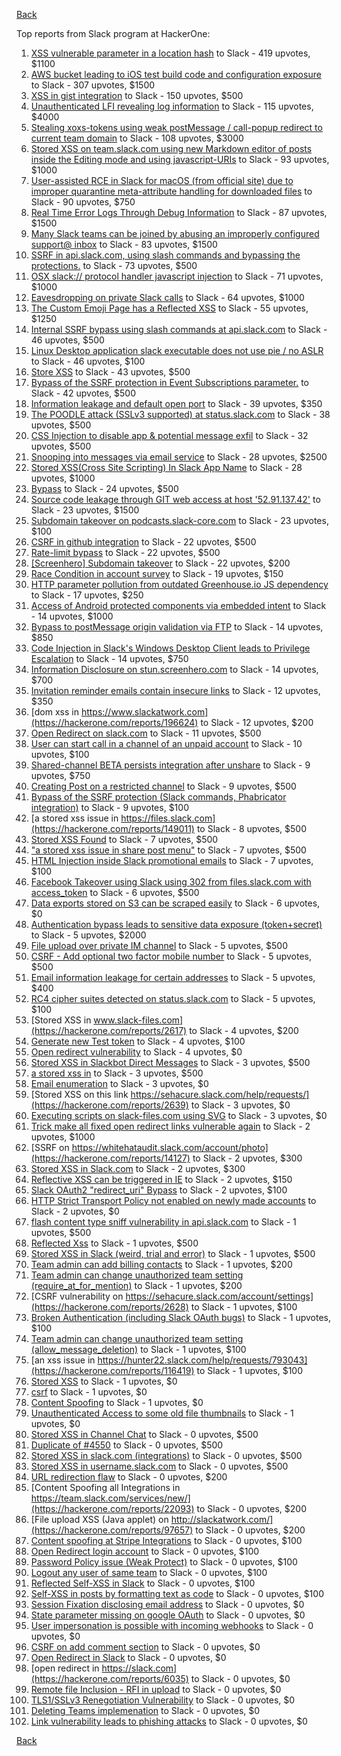 [Back](../README.md)

Top reports from Slack program at HackerOne:

1. [XSS vulnerable parameter in a location hash](https://hackerone.com/reports/146336) to Slack - 419 upvotes, $1100
2. [AWS bucket leading to iOS test build code and configuration exposure](https://hackerone.com/reports/404822) to Slack - 307 upvotes, $1500
3. [XSS in gist integration](https://hackerone.com/reports/11073) to Slack - 150 upvotes, $500
4. [Unauthenticated LFI revealing log information](https://hackerone.com/reports/272578) to Slack - 115 upvotes, $4000
5. [Stealing xoxs-tokens using weak postMessage / call-popup redirect to current team domain](https://hackerone.com/reports/207170) to Slack - 108 upvotes, $3000
6. [Stored XSS on team.slack.com using new Markdown editor of posts inside the Editing mode and using javascript-URIs](https://hackerone.com/reports/132104) to Slack - 93 upvotes, $1000
7. [User-assisted RCE in Slack for macOS (from official site) due to improper quarantine meta-attribute handling for downloaded files](https://hackerone.com/reports/470637) to Slack - 90 upvotes, $750
8. [Real Time Error Logs Through Debug Information](https://hackerone.com/reports/503283) to Slack - 87 upvotes, $1500
9. [Many Slack teams can be joined by abusing an improperly configured support@ inbox](https://hackerone.com/reports/239623) to Slack - 83 upvotes, $1500
10. [SSRF in api.slack.com, using slash commands and bypassing the protections.](https://hackerone.com/reports/381129) to Slack - 73 upvotes, $500
11. [OSX slack:// protocol handler javascript injection](https://hackerone.com/reports/79348) to Slack - 71 upvotes, $1000
12. [Eavesdropping on private Slack calls](https://hackerone.com/reports/184698) to Slack - 64 upvotes, $1000
13. [The Custom Emoji Page has a Reflected XSS](https://hackerone.com/reports/258198) to Slack - 55 upvotes, $1250
14. [Internal SSRF bypass using slash commands at api.slack.com](https://hackerone.com/reports/356765) to Slack - 46 upvotes, $500
15. [Linux Desktop application slack executable does not use pie / no ASLR](https://hackerone.com/reports/415272) to Slack - 46 upvotes, $100
16. [Store XSS](https://hackerone.com/reports/187410) to Slack - 43 upvotes, $500
17. [Bypass of the SSRF protection in Event Subscriptions parameter.](https://hackerone.com/reports/386292) to Slack - 42 upvotes, $500
18. [Information leakage and default open port](https://hackerone.com/reports/305518) to Slack - 39 upvotes, $350
19. [The POODLE attack (SSLv3 supported) at status.slack.com](https://hackerone.com/reports/375097) to Slack - 38 upvotes, $500
20. [CSS Injection to disable app &amp; potential message exfil](https://hackerone.com/reports/679969) to Slack - 32 upvotes, $500
21. [Snooping into messages via email service](https://hackerone.com/reports/163938) to Slack - 28 upvotes, $2500
22. [Stored XSS(Cross Site Scripting) In Slack App Name](https://hackerone.com/reports/159460) to Slack - 28 upvotes, $1000
23. [Bypass](https://hackerone.com/reports/121696) to Slack - 24 upvotes, $500
24. [Source code leakage through GIT web access at host '52.91.137.42'](https://hackerone.com/reports/148068) to Slack - 23 upvotes, $1500
25. [Subdomain takeover on podcasts.slack-core.com](https://hackerone.com/reports/195350) to Slack - 23 upvotes, $100
26. [CSRF in github integration](https://hackerone.com/reports/174328) to Slack - 22 upvotes, $500
27. [Rate-limit bypass](https://hackerone.com/reports/165727) to Slack - 22 upvotes, $500
28. [[Screenhero] Subdomain takeover](https://hackerone.com/reports/142096) to Slack - 22 upvotes, $200
29. [Race Condition in account survey](https://hackerone.com/reports/165570) to Slack - 19 upvotes, $150
30. [HTTP parameter pollution from outdated Greenhouse.io JS dependency](https://hackerone.com/reports/335339) to Slack - 17 upvotes, $250
31. [Access of Android protected components via embedded intent](https://hackerone.com/reports/200427) to Slack - 14 upvotes, $1000
32. [Bypass to postMessage origin validation via FTP](https://hackerone.com/reports/210654) to Slack - 14 upvotes, $850
33. [Code Injection in Slack's Windows Desktop Client leads to Privilege Escalation](https://hackerone.com/reports/162955) to Slack - 14 upvotes, $750
34. [Information Disclosure on stun.screenhero.com](https://hackerone.com/reports/175061) to Slack - 14 upvotes, $700
35. [Invitation reminder emails contain insecure links](https://hackerone.com/reports/327674) to Slack - 12 upvotes, $350
36. [dom xss in https://www.slackatwork.com](https://hackerone.com/reports/196624) to Slack - 12 upvotes, $200
37. [Open Redirect on slack.com](https://hackerone.com/reports/140447) to Slack - 11 upvotes, $500
38. [User can start call in a channel of an unpaid account](https://hackerone.com/reports/147369) to Slack - 10 upvotes, $100
39. [Shared-channel BETA persists integration after unshare](https://hackerone.com/reports/291822) to Slack - 9 upvotes, $750
40. [Creating Post on a restricted channel](https://hackerone.com/reports/151459) to Slack - 9 upvotes, $500
41. [Bypass of the SSRF protection (Slack commands, Phabricator integration)](https://hackerone.com/reports/61312) to Slack - 9 upvotes, $100
42. [a stored xss issue in https://files.slack.com](https://hackerone.com/reports/149011) to Slack - 8 upvotes, $500
43. [Stored XSS Found](https://hackerone.com/reports/9774) to Slack - 7 upvotes, $500
44. ["a stored xss issue in share post menu"](https://hackerone.com/reports/148848) to Slack - 7 upvotes, $500
45. [HTML Injection inside Slack promotional emails](https://hackerone.com/reports/321029) to Slack - 7 upvotes, $100
46. [Facebook Takeover using Slack using 302 from files.slack.com with access_token](https://hackerone.com/reports/6017) to Slack - 6 upvotes, $500
47. [Data exports stored on S3 can be scraped easily](https://hackerone.com/reports/2746) to Slack - 6 upvotes, $0
48. [Authentication bypass leads to sensitive data exposure (token+secret)](https://hackerone.com/reports/129918) to Slack - 5 upvotes, $2000
49. [File upload over private IM channel](https://hackerone.com/reports/143903) to Slack - 5 upvotes, $500
50. [CSRF - Add optional two factor mobile number](https://hackerone.com/reports/155774) to Slack - 5 upvotes, $500
51. [Email information leakage for certain addresses](https://hackerone.com/reports/169992) to Slack - 5 upvotes, $400
52. [RC4 cipher suites detected on status.slack.com](https://hackerone.com/reports/99157) to Slack - 5 upvotes, $100
53. [Stored XSS in www.slack-files.com](https://hackerone.com/reports/2617) to Slack - 4 upvotes, $200
54. [Generate new Test token](https://hackerone.com/reports/147544) to Slack - 4 upvotes, $100
55. [Open redirect vulnerability](https://hackerone.com/reports/2731) to Slack - 4 upvotes, $0
56. [Stored XSS in Slackbot Direct Messages](https://hackerone.com/reports/4561) to Slack - 3 upvotes, $500
57. [a stored xss in](https://hackerone.com/reports/33018) to Slack - 3 upvotes, $500
58. [Email enumeration](https://hackerone.com/reports/2766) to Slack - 3 upvotes, $0
59. [Stored XSS on this link https://sehacure.slack.com/help/requests/](https://hackerone.com/reports/2639) to Slack - 3 upvotes, $0
60. [Executing scripts on slack-files.com using SVG](https://hackerone.com/reports/100565) to Slack - 3 upvotes, $0
61. [Trick make all fixed open redirect links vulnerable again](https://hackerone.com/reports/104087) to Slack - 2 upvotes, $1000
62. [SSRF on https://whitehataudit.slack.com/account/photo](https://hackerone.com/reports/14127) to Slack - 2 upvotes, $300
63. [Stored XSS in Slack.com](https://hackerone.com/reports/6002) to Slack - 2 upvotes, $300
64. [Reflective XSS can be triggered in IE](https://hackerone.com/reports/2497) to Slack - 2 upvotes, $150
65. [Slack OAuth2 "redirect_uri" Bypass](https://hackerone.com/reports/2575) to Slack - 2 upvotes, $100
66. [HTTP Strict Transport Policy not enabled on newly made accounts](https://hackerone.com/reports/26763) to Slack - 2 upvotes, $0
67. [flash content type sniff vulnerability in api.slack.com](https://hackerone.com/reports/3455) to Slack - 1 upvotes, $500
68. [Reflected Xss](https://hackerone.com/reports/2777) to Slack - 1 upvotes, $500
69. [Stored XSS in Slack (weird, trial and error)](https://hackerone.com/reports/96337) to Slack - 1 upvotes, $500
70. [Team admin can add billing contacts](https://hackerone.com/reports/47940) to Slack - 1 upvotes, $200
71. [Team admin can change unauthorized team setting (require_at_for_mention)](https://hackerone.com/reports/46747) to Slack - 1 upvotes, $200
72. [CSRF vulnerability on https://sehacure.slack.com/account/settings](https://hackerone.com/reports/2628) to Slack - 1 upvotes, $100
73. [Broken Authentication (including Slack OAuth bugs)](https://hackerone.com/reports/2559) to Slack - 1 upvotes, $100
74. [Team admin can change unauthorized team setting (allow_message_deletion)](https://hackerone.com/reports/46750) to Slack - 1 upvotes, $100
75. [an xss issue in https://hunter22.slack.com/help/requests/793043](https://hackerone.com/reports/116419) to Slack - 1 upvotes, $100
76. [Stored XSS](https://hackerone.com/reports/2926) to Slack - 1 upvotes, $0
77. [csrf](https://hackerone.com/reports/2635) to Slack - 1 upvotes, $0
78. [Content Spoofing](https://hackerone.com/reports/2979) to Slack - 1 upvotes, $0
79. [Unauthenticated Access to some old file thumbnails](https://hackerone.com/reports/145621) to Slack - 1 upvotes, $0
80. [Stored XSS in Channel Chat](https://hackerone.com/reports/2652) to Slack - 0 upvotes, $500
81. [Duplicate of #4550](https://hackerone.com/reports/4638) to Slack - 0 upvotes, $500
82. [Stored XSS in slack.com (integrations)](https://hackerone.com/reports/10297) to Slack - 0 upvotes, $500
83. [Stored XSS in username.slack.com](https://hackerone.com/reports/2625) to Slack - 0 upvotes, $500
84. [URL redirection flaw](https://hackerone.com/reports/2622) to Slack - 0 upvotes, $200
85. [Content Spoofing all Integrations in https://team.slack.com/services/new/](https://hackerone.com/reports/22093) to Slack - 0 upvotes, $200
86. [File upload XSS (Java applet) on http://slackatwork.com/](https://hackerone.com/reports/97657) to Slack - 0 upvotes, $200
87. [Content spoofing at Stripe Integrations](https://hackerone.com/reports/21248) to Slack - 0 upvotes, $100
88. [Open Redirect login account](https://hackerone.com/reports/16718) to Slack - 0 upvotes, $100
89. [Password Policy issue (Weak Protect)](https://hackerone.com/reports/17160) to Slack - 0 upvotes, $100
90. [Logout any user of same team](https://hackerone.com/reports/54610) to Slack - 0 upvotes, $100
91. [Reflected Self-XSS in Slack](https://hackerone.com/reports/97683) to Slack - 0 upvotes, $100
92. [Self-XSS in posts by formatting text as code](https://hackerone.com/reports/89505) to Slack - 0 upvotes, $100
93. [Session Fixation disclosing email address](https://hackerone.com/reports/2582) to Slack - 0 upvotes, $0
94. [State parameter missing on google OAuth](https://hackerone.com/reports/2688) to Slack - 0 upvotes, $0
95. [User impersonation is possible with incoming webhooks](https://hackerone.com/reports/3722) to Slack - 0 upvotes, $0
96. [CSRF on add comment section](https://hackerone.com/reports/2638) to Slack - 0 upvotes, $0
97. [Open Redirect in Slack](https://hackerone.com/reports/4549) to Slack - 0 upvotes, $0
98. [open redirect in https://slack.com](https://hackerone.com/reports/6035) to Slack - 0 upvotes, $0
99. [Remote file Inclusion - RFI in upload](https://hackerone.com/reports/14092) to Slack - 0 upvotes, $0
100. [TLS1/SSLv3 Renegotiation Vulnerability](https://hackerone.com/reports/5617) to Slack - 0 upvotes, $0
101. [Deleting Teams implemenation](https://hackerone.com/reports/2975) to Slack - 0 upvotes, $0
102. [Link vulnerability leads to phishing attacks](https://hackerone.com/reports/66994) to Slack - 0 upvotes, $0


[Back](../README.md)